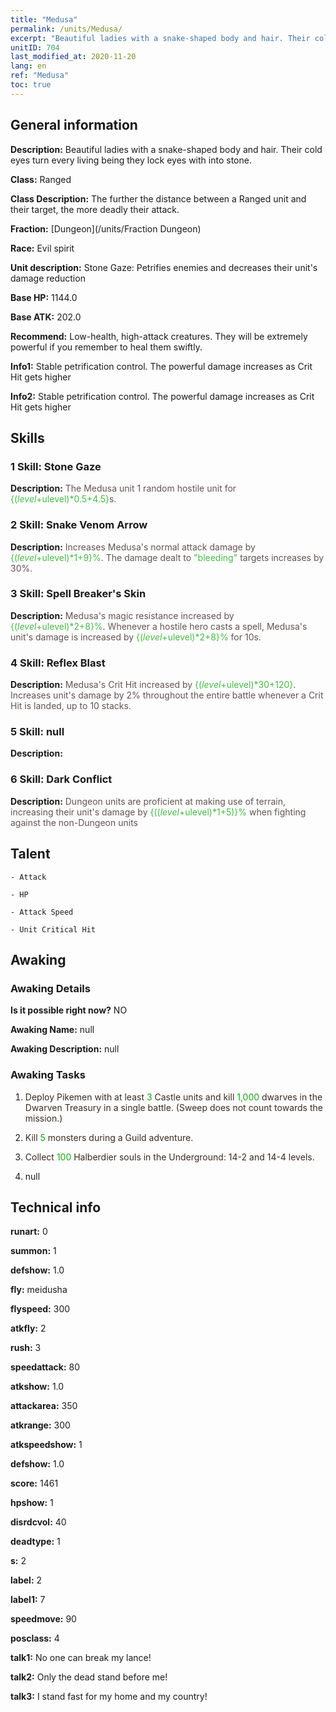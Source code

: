 ```yaml
---
title: "Medusa"
permalink: /units/Medusa/
excerpt: "Beautiful ladies with a snake-shaped body and hair. Their cold eyes turn every living being they lock eyes with into stone."
unitID: 704
last_modified_at: 2020-11-20
lang: en
ref: "Medusa"
toc: true
---
```

## General information
 **Description:** Beautiful ladies with a snake-shaped body and hair. Their cold eyes turn every living being they lock eyes with into stone.

 **Class:** Ranged

 **Class Description:** The further the distance between a Ranged unit and their target, the more deadly their attack.

 **Fraction:** [Dungeon](/units/Fraction Dungeon)

 **Race:** Evil spirit

 **Unit description:** Stone Gaze: Petrifies enemies and decreases their unit's damage reduction

 **Base HP:** 1144.0

 **Base ATK:** 202.0

 **Recommend:** Low-health, high-attack creatures. They will be extremely powerful if you remember to heal them swiftly.

 **Info1:** Stable petrification control. The powerful damage increases as Crit Hit gets higher

 **Info2:** Stable petrification control. The powerful damage increases as Crit Hit gets higher

## Skills
### 1 Skill: Stone Gaze
 **Description:** <span style="color: #645252">The Medusa unit <span style="color: #48b946"><petrifies><span style="color: black"><span style="color: #645252"> 1 random hostile unit for <span style="color: black"><span style="color: #48b946">{($level+$ulevel)*0.5+4.5}<span style="color: black"><span style="color: #645252">s.<span style="color: black">

### 2 Skill: Snake Venom Arrow
 **Description:** <span style="color: #645252">Increases Medusa's normal attack damage by <span style="color: black"><span style="color: #48b946">{($level+$ulevel)*1+9}%<span style="color: black"><span style="color: #645252">. The damage dealt to <span style="color: #48b946">\"bleeding\"<span style="color: black"><span style="color: #645252"> targets increases by 30%.<span style="color: black">

### 3 Skill: Spell Breaker's Skin
 **Description:** <span style="color: #645252">Medusa's magic resistance increased by <span style="color: black"><span style="color: #48b946">{($level+$ulevel)*2+8}%<span style="color: black"><span style="color: #645252">. Whenever a hostile hero casts a spell, Medusa's unit's damage is increased by <span style="color: black"><span style="color: #48b946">{($level+$ulevel)*2+8}%<span style="color: black"><span style="color: #645252"> for 10s.<span style="color: black">

### 4 Skill: Reflex Blast
 **Description:** <span style="color: #645252">Medusa's Crit Hit increased by <span style="color: black"><span style="color: #48b946">{($level+$ulevel)*30+120}<span style="color: black"><span style="color: #645252">. Increases unit's damage by 2% throughout the entire battle whenever a Crit Hit is landed, up to 10 stacks.<span style="color: black">

### 5 Skill: null
 **Description:** 

### 6 Skill: Dark Conflict
 **Description:** <span style="color: #645252">Dungeon units are proficient at making use of terrain, increasing their unit's damage by <span style="color: black"><span style="color: #48b946">{(($level+$ulevel)*1+5)}%<span style="color: black"><span style="color: #645252"> when fighting against the non-Dungeon units<span style="color: black">

## Talent

    - Attack

    - HP

    - Attack Speed

    - Unit Critical Hit

## Awaking
### Awaking Details
 **Is it possible right now?** NO

 **Awaking Name:** null

 **Awaking Description:** null

### Awaking Tasks
 1. <span style="color: #3c2a1e">Deploy Pikemen with at least <span style="color: black"><span style="color: #1ca216">3<span style="color: black"><span style="color: #3c2a1e"> Castle units and kill <span style="color: black"><span style="color: #1ca216">1,000<span style="color: black"><span style="color: #3c2a1e"> dwarves in the Dwarven Treasury in a single battle. (Sweep does not count towards the mission.)<span style="color: black">

 2. <span style="color: #3c2a1e">Kill <span style="color: black"><span style="color: #1ca216">5<span style="color: black"><span style="color: #3c2a1e"> monsters during a Guild adventure.<span style="color: black">

 3. <span style="color: #3c2a1e">Collect <span style="color: black"><span style="color: #1ca216">100<span style="color: black"><span style="color: #3c2a1e"> Halberdier souls in the Underground: 14-2 and 14-4 levels.<span style="color: black">

 4. null

## Technical info
 **runart:** 0

 **summon:** 1

 **defshow:** 1.0

 **fly:** meidusha

 **flyspeed:** 300

 **atkfly:** 2

 **rush:** 3

 **speedattack:** 80

 **atkshow:** 1.0

 **attackarea:** 350

 **atkrange:** 300

 **atkspeedshow:** 1

 **defshow:** 1.0

 **score:** 1461

 **hpshow:** 1

 **disrdcvol:** 40

 **deadtype:** 1

 **s:** 2

 **label:** 2

 **label1:** 7

 **speedmove:** 90

 **posclass:** 4

 **talk1:** No one can break my lance!

 **talk2:** Only the dead stand before me!

 **talk3:** I stand fast for my home and my country!

